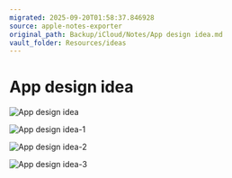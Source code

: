 ```yaml
---
migrated: 2025-09-20T01:58:37.846928
source: apple-notes-exporter
original_path: Backup/iCloud/Notes/App design idea.md
vault_folder: Resources/ideas
---
```

# App design idea
![App design idea](images/App%20design%20idea.png)

![App design idea-1](images/App%20design%20idea-1.png)

![App design idea-2](images/App%20design%20idea-2.png)

![App design idea-3](images/App%20design%20idea-3.png)

